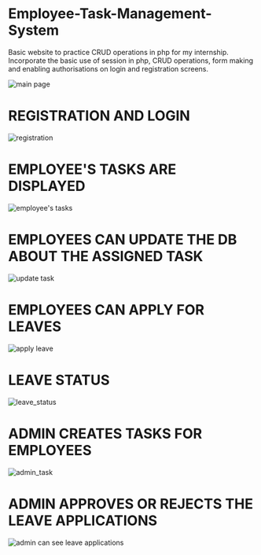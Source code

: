 # Employee-Task-Management-System
Basic website to practice CRUD operations in php for my internship. 
Incorporate the basic use of session in php, CRUD operations, form making and enabling authorisations on login and registration screens.

![main page](https://github.com/achintw/Employee-Task-Management-System/assets/121821415/212889fc-cd2d-48ca-b665-31ec5d485402)


# REGISTRATION AND LOGIN
![registration](https://github.com/achintw/Employee-Task-Management-System/assets/121821415/362a84bf-2f29-4f86-aadb-0d1bcc839aa7)



# EMPLOYEE'S TASKS ARE DISPLAYED
![employee's tasks](https://github.com/achintw/Employee-Task-Management-System/assets/121821415/7ed1d14f-bc29-48b6-bf83-660cfef24349)



# EMPLOYEES CAN UPDATE THE DB ABOUT THE ASSIGNED TASK
![update task](https://github.com/achintw/Employee-Task-Management-System/assets/121821415/f30518b4-1307-4675-b28d-740383b13d84)



# EMPLOYEES CAN APPLY FOR LEAVES
![apply leave](https://github.com/achintw/Employee-Task-Management-System/assets/121821415/f75da8a1-86b2-477b-9d1b-00332f26863d)



# LEAVE STATUS
![leave_status](https://github.com/achintw/Employee-Task-Management-System/assets/121821415/057729d3-1193-4712-9e93-ef9fdc836a32)



# ADMIN CREATES TASKS FOR EMPLOYEES
![admin_task](https://github.com/achintw/Employee-Task-Management-System/assets/121821415/825e1990-5b6a-4872-8005-98431bf4d956)



# ADMIN APPROVES OR REJECTS THE LEAVE APPLICATIONS
![admin can see leave applications](https://github.com/achintw/Employee-Task-Management-System/assets/121821415/5f5e5bc3-0b5b-4fe1-9878-7342e8a60b0a)








